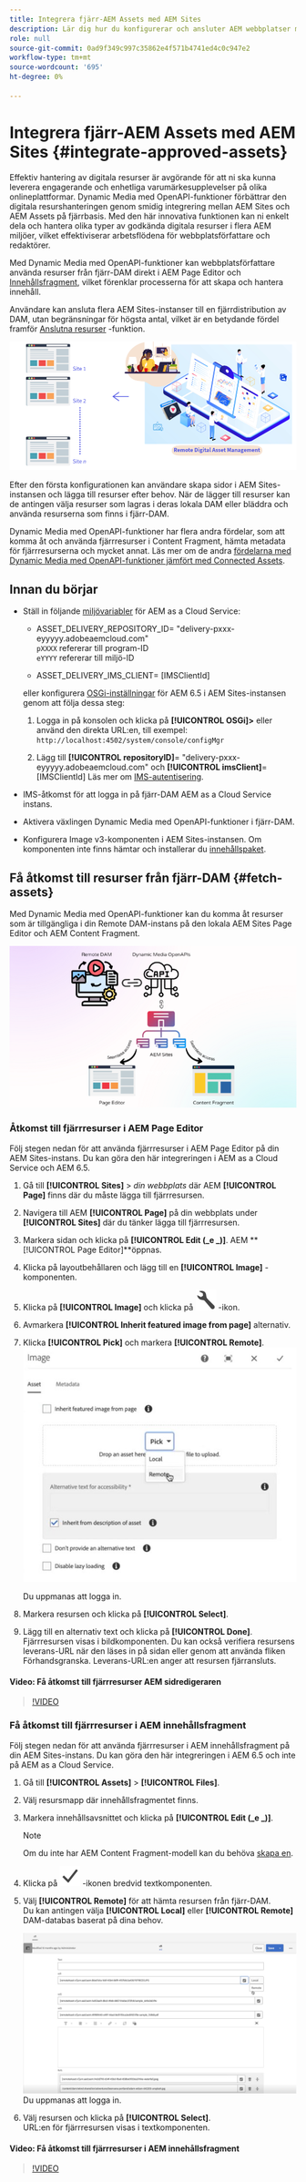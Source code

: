 ```yaml
---
title: Integrera fjärr-AEM Assets med AEM Sites
description: Lär dig hur du konfigurerar och ansluter AEM webbplatser med Godkänd AEM Assets i Creative Cloud.
role: null
source-git-commit: 0ad9f349c997c35862e4f571b4741ed4c0c947e2
workflow-type: tm+mt
source-wordcount: '695'
ht-degree: 0%

---
```



# Integrera fjärr-AEM Assets med AEM Sites  {#integrate-approved-assets}

Effektiv hantering av digitala resurser är avgörande för att ni ska kunna leverera engagerande och enhetliga varumärkesupplevelser på olika onlineplattformar. Dynamic Media med OpenAPI-funktioner förbättrar den digitala resurshanteringen genom smidig integrering mellan AEM Sites och AEM Assets på fjärrbasis. Med den här innovativa funktionen kan ni enkelt dela och hantera olika typer av godkända digitala resurser i flera AEM miljöer, vilket effektiviserar arbetsflödena för webbplatsförfattare och redaktörer.

Med Dynamic Media med OpenAPI-funktioner kan webbplatsförfattare använda resurser från fjärr-DAM direkt i AEM Page Editor och [Innehållsfragment](https://experienceleague.adobe.com/docs/experience-manager-65/content/assets/content-fragments/content-fragments.html), vilket förenklar processerna för att skapa och hantera innehåll.

Användare kan ansluta flera AEM Sites-instanser till en fjärrdistribution av DAM, utan begränsningar för högsta antal, vilket är en betydande fördel framför [Anslutna resurser](use-assets-across-connected-assets-instances.md) -funktion.

![bild](/help/assets/assets/connected-assets-rdam.png)

Efter den första konfigurationen kan användare skapa sidor i AEM Sites-instansen och lägga till resurser efter behov. När de lägger till resurser kan de antingen välja resurser som lagras i deras lokala DAM eller bläddra och använda resurserna som finns i fjärr-DAM.

Dynamic Media med OpenAPI-funktioner har flera andra fördelar, som att komma åt och använda fjärrresurser i Content Fragment, hämta metadata för fjärrresurserna och mycket annat. Läs mer om de andra [fördelarna med Dynamic Media med OpenAPI-funktioner jämfört med Connected Assets](/help/assets/new-dynamic-media-apis-faqs.md).

## Innan du börjar

* Ställ in följande [miljövariabler](/help/implementing/cloud-manager/environment-variables.md#add-variables) för AEM as a Cloud Service:

   * ASSET_DELIVERY_REPOSITORY_ID= &quot;delivery-pxxx-eyyyyy.adobeaemcloud.com&quot; <br>
     `pXXXX` refererar till program-ID <br>
     `eYYYY` refererar till miljö-ID

   * ASSET_DELIVERY_IMS_CLIENT= [IMSClientId]

  eller konfigurera [OSGi-inställningar](https://experienceleague.adobe.com/docs/experience-manager-65/content/implementing/deploying/configuring/configuring-osgi.html) för AEM 6.5 i AEM Sites-instansen genom att följa dessa steg:

   1. Logga in på konsolen och klicka på **[!UICONTROL OSGi]>** eller använd den direkta URL:en, till exempel: `http://localhost:4502/system/console/configMgr`

   1. Lägg till **[!UICONTROL repositoryID]**= &quot;delivery-pxxx-eyyyyy.adobeaemcloud.com&quot; och **[!UICONTROL imsClient]**= [IMSClientId]
Läs mer om [IMS-autentisering](https://experienceleague.adobe.com/docs/experience-manager-65/content/security/ims-config-and-admin-console.html).

* IMS-åtkomst för att logga in på fjärr-DAM AEM as a Cloud Service instans.

* Aktivera växlingen Dynamic Media med OpenAPI-funktioner i fjärr-DAM.

* Konfigurera Image v3-komponenten i AEM Sites-instansen. Om komponenten inte finns hämtar och installerar du [innehållspaket](https://github.com/adobe/aem-core-wcm-components/releases/tag/core.wcm.components.reactor-2.23.0).

## Få åtkomst till resurser från fjärr-DAM {#fetch-assets}

Med Dynamic Media med OpenAPI-funktioner kan du komma åt resurser som är tillgängliga i din Remote DAM-instans på den lokala AEM Sites Page Editor och AEM Content Fragment.

![bild](/help/assets/assets/open-APIs.png)

### Åtkomst till fjärrresurser i AEM Page Editor

Följ stegen nedan för att använda fjärrresurser i AEM Page Editor på din AEM Sites-instans. Du kan göra den här integreringen i AEM as a Cloud Service och AEM 6.5.

1. Gå till **[!UICONTROL Sites]** > _din webbplats_ där AEM **[!UICONTROL Page]** finns där du måste lägga till fjärrresursen.
1. Navigera till AEM **[!UICONTROL Page]** på din webbplats under **[!UICONTROL Sites]** där du tänker lägga till fjärrresursen.
1. Markera sidan och klicka på **[!UICONTROL Edit (_e _)]**. AEM **[!UICONTROL Page Editor]**öppnas.
1. Klicka på layoutbehållaren och lägg till en **[!UICONTROL Image]** -komponenten.
1. Klicka på **[!UICONTROL Image]** och klicka på ![inställningsikon](/help/assets/assets/do-not-localize/settings-icon.svg) -ikon.
1. Avmarkera **[!UICONTROL Inherit featured image from page]** alternativ.
1. Klicka **[!UICONTROL Pick]** och markera **[!UICONTROL Remote]**.
   ![bild](/help/assets/assets/uncheck-inherit-option.jpg)

   Du uppmanas att logga in.
1. Markera resursen och klicka på **[!UICONTROL Select]**.
1. Lägg till en alternativ text och klicka på **[!UICONTROL Done]**.
   <br> Fjärrresursen visas i bildkomponenten. Du kan också verifiera resursens leverans-URL när den läses in på sidan eller genom att använda fliken Förhandsgranska. Leverans-URL:en anger att resursen fjärransluts.

#### Video: Få åtkomst till fjärrresurser AEM sidredigeraren

>[!VIDEO](https://video.tv.adobe.com/v/3427666)

### Få åtkomst till fjärrresurser i AEM innehållsfragment

Följ stegen nedan för att använda fjärrresurser i AEM innehållsfragment på din AEM Sites-instans. Du kan göra den här integreringen i AEM 6.5 och inte på AEM as a Cloud Service.

1. Gå till **[!UICONTROL Assets]** > **[!UICONTROL Files]**.
1. Välj resursmapp där innehållsfragmentet finns.
1. Markera innehållsavsnittet och klicka på **[!UICONTROL Edit (_e _)]**.

   >[!NOTE]
   >
   >Om du inte har AEM Content Fragment-modell kan du behöva [skapa en](https://experienceleague.adobe.com/docs/experience-manager-65/content/assets/content-fragments/content-fragments-models.html?lang=en).

1. Klicka på ![bockikon](/help/assets/assets/do-not-localize/checkmark-icon.svg) -ikonen bredvid textkomponenten.
1. Välj **[!UICONTROL Remote]** för att hämta resursen från fjärr-DAM. <br>
Du kan antingen välja **[!UICONTROL Local]** eller **[!UICONTROL Remote]** DAM-databas baserat på dina behov.

   ![image](/help/assets/assets/cf-pick.jpg)
Du uppmanas att logga in.
1. Välj resursen och klicka på **[!UICONTROL Select]**.
   <br> URL:en för fjärrresursen visas i textkomponenten.

#### Video: Få åtkomst till fjärrresurser i AEM innehållsfragment

>[!VIDEO](https://video.tv.adobe.com/v/3427667)
